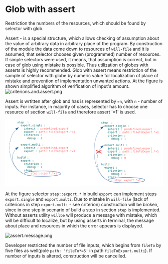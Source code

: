 # Glob with assert

Restriction the numbers of the resources, which should be found by selector with glob.

Assert - is a special structure, which allows checking of assumption about the value of arbitrary data in arbitrary place of the program. By construction of the module the data come down to resources of `will-file` and it is assumed, that selector chooses given (programmed) number of resources. If simple selectors were used, it means, that assumption is correct, but in case of glob using mistake is possible. Thus utilization of globes with asserts is  highly recommended.
Glob with assert means restriction of the sample of selector with globe by numeric value for localization of place of mistake and prevention of implementation unwanted actions. At the figure is shown simplified algorithm of verification of input's amount.  
![criterions.and.assert.png](./Images/criterions.and.asserts.png)

Assert is wrtitten after glob and has is represented by `=n`, with `n` - number of inputs. For instance, in majority of cases, selector has to choose one resource of section `will-file` and therefore assert '=1' is used.

![asserts.png](./Images/asserts.png)  

At the figure selector `step::export.*` in build  `export` can implement steps `export.single` and  `export.multi`. Due to mistake in `will-file` (lack of criterions in step `export.multi` - see criterion) construction will be broken, since in one step in scenario of build a step in section `step` is implemented. Without asserts utility `willbe` will produce a message with mistake, which will be difficult to localize, but by using asserts in terminal, the message about place and resources in which the error appears is displayed.

![assert.message.png](./Images/assert.message.png)     

Developer restricted the number of file inputs, which begins from `fileTo` by five files as well(pole `path: 'fileTo*=5'` in path `fileToExport.multi`). If number of inputs is altered, construction will be cancelled.
